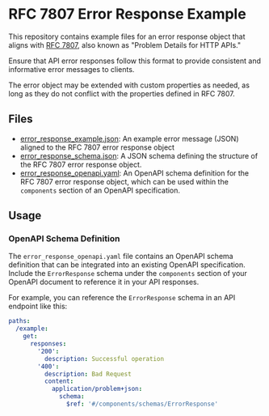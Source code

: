 # RFC 7807 Error Response Example

This repository contains example files for an error response object that aligns with [RFC 7807](https://www.rfc-editor.org/rfc/rfc7807), also known as "Problem Details for HTTP APIs."

Ensure that API error responses follow this format to provide consistent and informative error messages to clients.

The error object may be extended with custom properties as needed, as long as they do not conflict with the properties defined in RFC 7807.

## Files

- [error_response_example.json](error_response_example.json): An example error message (JSON) aligned to the RFC 7807 error response object
- [error_response_schema.json](error_response_schema.json): A JSON schema defining the structure of the RFC 7807 error response object.
- [error_response_openapi.yaml](error_response_openapi.yaml): An OpenAPI schema definition for the RFC 7807 error response object, which can be used within the `components` section of an OpenAPI specification.

## Usage

### OpenAPI Schema Definition

The `error_response_openapi.yaml` file contains an OpenAPI schema definition that can be integrated into an existing OpenAPI specification. Include the `ErrorResponse` schema under the `components` section of your OpenAPI document to reference it in your API responses.

For example, you can reference the `ErrorResponse` schema in an API endpoint like this:

```yaml
paths:
  /example:
    get:
      responses:
        '200':
          description: Successful operation
        '400':
          description: Bad Request
          content:
            application/problem+json:
              schema:
                $ref: '#/components/schemas/ErrorResponse'
```
